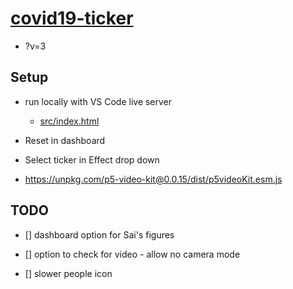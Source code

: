 # [covid19-ticker](https://github.com/p5videoKit/covid19-ticker.git)

- ?v=3

## Setup

- run locally with VS Code live server

  - [src/index.html](src/index.html)

- Reset in dashboard

- Select ticker in Effect drop down

- https://unpkg.com/p5-video-kit@0.0.15/dist/p5videoKit.esm.js

## TODO

- [] dashboard option for Sai's figures

- [] option to check for video - allow no camera mode

- [] slower people icon
